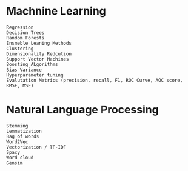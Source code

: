 # Machnine Learning

```
Regression
Decision Trees
Random Forests
Ensmeble Leaning Methods
Clustering
Dimensionality Redcution
Support Vector Machines
Boosting ALgorithms
Bias-Variance
Hyperparameter tuning
Evalutation Metrics (precision, recall, F1, ROC Curve, AOC score, RMSE, MSE)
```

# Natural Language Processing

```
Stemming
Lemmatization
Bag of words
Word2Vec
Vectorization / TF-IDF
Spacy
Word cloud
Gensim
```
